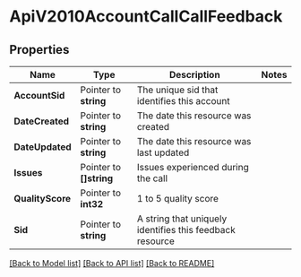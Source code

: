 # ApiV2010AccountCallCallFeedback

## Properties
Name | Type | Description | Notes
------------ | ------------- | ------------- | -------------
**AccountSid** | Pointer to **string** | The unique sid that identifies this account |
**DateCreated** | Pointer to **string** | The date this resource was created |
**DateUpdated** | Pointer to **string** | The date this resource was last updated |
**Issues** | Pointer to **[]string** | Issues experienced during the call |
**QualityScore** | Pointer to **int32** | 1 to 5 quality score |
**Sid** | Pointer to **string** | A string that uniquely identifies this feedback resource |

[[Back to Model list]](../README.md#documentation-for-models) [[Back to API list]](../README.md#documentation-for-api-endpoints) [[Back to README]](../README.md)


